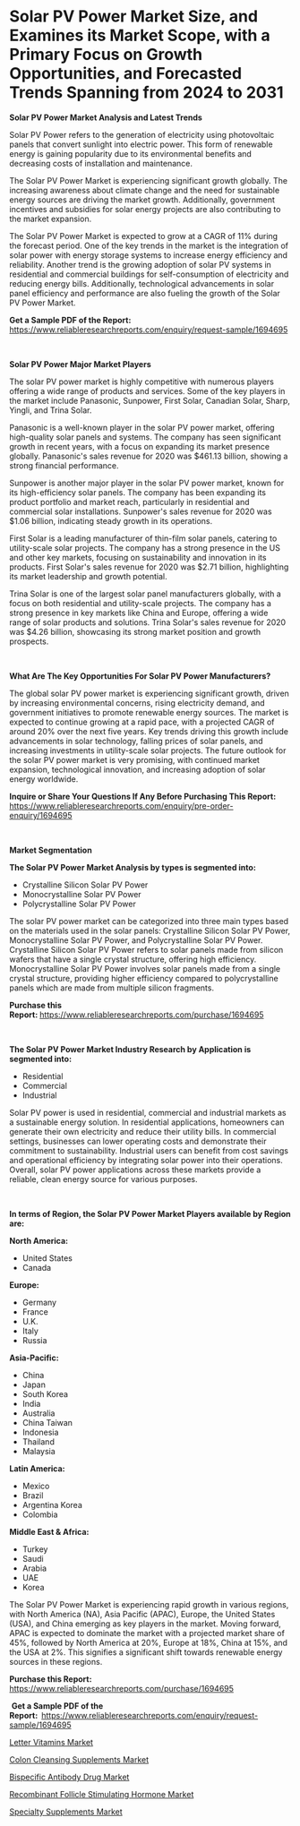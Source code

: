 <p><h1>Solar PV Power Market Size, and Examines its Market Scope, with a Primary Focus on Growth Opportunities, and Forecasted Trends Spanning from 2024 to 2031</h1></p><p><strong>Solar PV Power Market Analysis and Latest Trends</strong></p>
<p><p>Solar PV Power refers to the generation of electricity using photovoltaic panels that convert sunlight into electric power. This form of renewable energy is gaining popularity due to its environmental benefits and decreasing costs of installation and maintenance. </p><p>The Solar PV Power Market is experiencing significant growth globally. The increasing awareness about climate change and the need for sustainable energy sources are driving the market growth. Additionally, government incentives and subsidies for solar energy projects are also contributing to the market expansion. </p><p>The Solar PV Power Market is expected to grow at a CAGR of 11% during the forecast period. One of the key trends in the market is the integration of solar power with energy storage systems to increase energy efficiency and reliability. Another trend is the growing adoption of solar PV systems in residential and commercial buildings for self-consumption of electricity and reducing energy bills. Additionally, technological advancements in solar panel efficiency and performance are also fueling the growth of the Solar PV Power Market.</p></p>
<p><strong>Get a Sample PDF of the Report:&nbsp;</strong> <a href="https://www.reliableresearchreports.com/enquiry/request-sample/1694695">https://www.reliableresearchreports.com/enquiry/request-sample/1694695</a></p>
<p>&nbsp;</p>
<p><strong>Solar PV Power Major Market Players</strong></p>
<p><p>The solar PV power market is highly competitive with numerous players offering a wide range of products and services. Some of the key players in the market include Panasonic, Sunpower, First Solar, Canadian Solar, Sharp, Yingli, and Trina Solar.</p><p>Panasonic is a well-known player in the solar PV power market, offering high-quality solar panels and systems. The company has seen significant growth in recent years, with a focus on expanding its market presence globally. Panasonic's sales revenue for 2020 was $461.13 billion, showing a strong financial performance.</p><p>Sunpower is another major player in the solar PV power market, known for its high-efficiency solar panels. The company has been expanding its product portfolio and market reach, particularly in residential and commercial solar installations. Sunpower's sales revenue for 2020 was $1.06 billion, indicating steady growth in its operations.</p><p>First Solar is a leading manufacturer of thin-film solar panels, catering to utility-scale solar projects. The company has a strong presence in the US and other key markets, focusing on sustainability and innovation in its products. First Solar's sales revenue for 2020 was $2.71 billion, highlighting its market leadership and growth potential.</p><p>Trina Solar is one of the largest solar panel manufacturers globally, with a focus on both residential and utility-scale projects. The company has a strong presence in key markets like China and Europe, offering a wide range of solar products and solutions. Trina Solar's sales revenue for 2020 was $4.26 billion, showcasing its strong market position and growth prospects.</p></p>
<p>&nbsp;</p>
<p><strong>What Are The Key Opportunities For Solar PV Power Manufacturers?</strong></p>
<p><p>The global solar PV power market is experiencing significant growth, driven by increasing environmental concerns, rising electricity demand, and government initiatives to promote renewable energy sources. The market is expected to continue growing at a rapid pace, with a projected CAGR of around 20% over the next five years. Key trends driving this growth include advancements in solar technology, falling prices of solar panels, and increasing investments in utility-scale solar projects. The future outlook for the solar PV power market is very promising, with continued market expansion, technological innovation, and increasing adoption of solar energy worldwide.</p></p>
<p><strong>Inquire or Share Your Questions If Any Before Purchasing This Report:</strong> <a href="https://www.reliableresearchreports.com/enquiry/pre-order-enquiry/1694695">https://www.reliableresearchreports.com/enquiry/pre-order-enquiry/1694695</a></p>
<p>&nbsp;</p>
<p><strong>Market Segmentation</strong></p>
<p><strong>The Solar PV Power Market Analysis by types is segmented into:</strong></p>
<p><ul><li>Crystalline Silicon Solar PV Power</li><li>Monocrystalline Solar PV Power</li><li>Polycrystalline Solar PV Power</li></ul></p>
<p><p>The solar PV power market can be categorized into three main types based on the materials used in the solar panels: Crystalline Silicon Solar PV Power, Monocrystalline Solar PV Power, and Polycrystalline Solar PV Power. Crystalline Silicon Solar PV Power refers to solar panels made from silicon wafers that have a single crystal structure, offering high efficiency. Monocrystalline Solar PV Power involves solar panels made from a single crystal structure, providing higher efficiency compared to polycrystalline panels which are made from multiple silicon fragments.</p></p>
<p><strong>Purchase this Report:&nbsp;</strong><a href="https://www.reliableresearchreports.com/purchase/1694695">https://www.reliableresearchreports.com/purchase/1694695</a></p>
<p>&nbsp;</p>
<p><strong>The Solar PV Power Market Industry Research by Application is segmented into:</strong></p>
<p><ul><li>Residential</li><li>Commercial</li><li>Industrial</li></ul></p>
<p><p>Solar PV power is used in residential, commercial and industrial markets as a sustainable energy solution. In residential applications, homeowners can generate their own electricity and reduce their utility bills. In commercial settings, businesses can lower operating costs and demonstrate their commitment to sustainability. Industrial users can benefit from cost savings and operational efficiency by integrating solar power into their operations. Overall, solar PV power applications across these markets provide a reliable, clean energy source for various purposes.</p></p>
<p>&nbsp;</p>
<p><strong>In terms of Region, the Solar PV Power Market Players available by Region are:</strong></p>
<p>
    <p> <strong> North America: </strong>
        <ul>
            <li>United States</li>
            <li>Canada</li>
        </ul>
        </p> 
    <p> <strong> Europe: </strong>
        <ul>
            <li>Germany</li>
            <li>France</li>
            <li>U.K.</li>
            <li>Italy</li>
            <li>Russia</li>
        </ul>
        </p> 
    <p> <strong> Asia-Pacific: </strong>
        <ul>
            <li>China</li>
            <li>Japan</li>
            <li>South Korea</li>
            <li>India</li>
            <li>Australia</li>
            <li>China Taiwan</li>
            <li>Indonesia</li>
            <li>Thailand</li>
            <li>Malaysia</li>
        </ul>
        </p> 
    <p> <strong> Latin America: </strong>
        <ul>
            <li>Mexico</li>
            <li>Brazil</li>
            <li>Argentina Korea</li>
            <li>Colombia</li>
        </ul>
        </p> 
    <p> <strong> Middle East & Africa: </strong>
        <ul>
            <li>Turkey</li>
            <li>Saudi</li>
            <li>Arabia</li>
            <li>UAE</li>
            <li>Korea</li>
        </ul>
    </p>
    </p>
<p><p>The Solar PV Power Market is experiencing rapid growth in various regions, with North America (NA), Asia Pacific (APAC), Europe, the United States (USA), and China emerging as key players in the market. Moving forward, APAC is expected to dominate the market with a projected market share of 45%, followed by North America at 20%, Europe at 18%, China at 15%, and the USA at 2%. This signifies a significant shift towards renewable energy sources in these regions.</p></p>
<p><strong>Purchase this Report: </strong><a href="https://www.reliableresearchreports.com/purchase/1694695">https://www.reliableresearchreports.com/purchase/1694695</a></p>
<p>&nbsp;<strong>Get a Sample PDF of the Report:&nbsp;&nbsp;</strong><a href="https://www.reliableresearchreports.com/enquiry/request-sample/1694695">https://www.reliableresearchreports.com/enquiry/request-sample/1694695</a></p>
<p><strong></strong></p>
<p><p><a href="https://medium.com/@patrickbrooks1913/letter-vitamins-market-size-cagr-trends-2024-2030-15fc49f6d016">Letter Vitamins Market</a></p><p><a href="https://medium.com/@nevawelch2021/colon-cleansing-supplements-market-research-report-its-history-and-forecast-2024-to-2031-4a82614dfae2">Colon Cleansing Supplements Market</a></p><p><a href="https://medium.com/@patrickbrooks1913/bispecific-antibody-drug-market-trends-and-market-analysis-forecasted-for-period-2024-2031-1167ede574ba">Bispecific Antibody Drug Market</a></p><p><a href="https://medium.com/@nevawelch2021/recombinant-follicle-stimulating-hormone-market-share-evolution-and-market-growth-trends-2024-5cc9b3863f7c">Recombinant Follicle Stimulating Hormone Market</a></p><p><a href="https://medium.com/@patrickbrooks1913/specialty-supplements-market-report-reveals-the-latest-trends-and-growth-opportunities-of-this-db4249815128">Specialty Supplements Market</a></p></p>